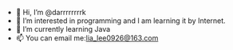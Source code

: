 - 👋 Hi, I’m @darrrrrrrrk
- 👀 I’m interested in programming and I am learning it by Internet.
- 🌱 I’m currently learning Java
- 📫 You can email me:lia_lee0926@163.com



